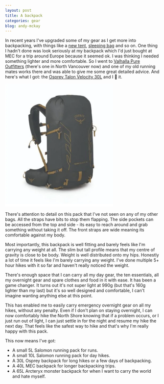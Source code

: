 ```yaml
---
layout: post
title: A backpack
categories: gear
blog: andy-mckay
---
```


In recent years I've upgraded some of my gear as I get more into backpacking, with things like a [new tent](https://mckay.pub/2022-04-04-a-tent/), [sleeping bag](https://mckay.pub/2022-04-05-sleeping-bag/) and so on. One thing I hadn't done was look seriously at my backpack which I'd just bought at MEC for a trip around Europe because it seemed ok. I was thinking I needed something lighter and more comfortable. So I went to [Valhalla Pure Outfitters](https://vpo.ca/) (there's one in North Vancouver now) and one of my old running mates works there and was able to give me some great detailed advice. And here's what I got: the [Osprey Talon Velocity 30L](https://www.osprey.com/talontm-velocity-30?color=Dark%2520Charcoal%2520Tumbleweed%2520Yellow) and I 💚 it.

<img src="/files/talon.png" height="400px">

There's attention to detail on this pack that I've not seen on any of my other bags. All the straps have bits to stop them flapping. The side pockets can be accessed from the top and side - its easy to reach around and grab something without taking it off. The front straps are wide meaning its comfortable against my body.

Most importantly, this backpack is well fitting and barely feels like I'm carrying any weight at all. The slim but tall profile means that my centre of gravity is close to be body. Weight is well distributed onto my hips. Honestly a lot of time it feels like I'm barely carrying any weight. I've done multiple 5+ hour hikes with it so far and haven't really noticed the weight.

There's enough space that I can carry all my day gear, the ten essentials, all my overnight gear and spare clothes and food in it with ease. It has been a game changer. It turns out it's not super light at 990g (but that's 160g lighter than my last) but it's so well designed and comfortable, I can't imagine wanting anything else at this point.

This has enabled me to easily carry emergency overnight gear on all my hikes, without any penalty. Even if I don't plan on staying overnight, I can now comfortably hike the North Shore knowing that if a problem occurs, or I just run out of light, I can just settle in for the night and resume my hike the next day. That feels like the safest way to hike and that's why I'm really happy with this pack.

This now means I've got:
* A small 5L Salomon running pack for runs.
* A small 10L Salomon running pack for day hikes.
* A 30L Osprey backpack for long hikes or a few days of backpacking.
* A 40L MEC backpack for longer backpacking trips.
* A 65L Arcteryx monster backpack for when I want to carry the world and hate myself.
